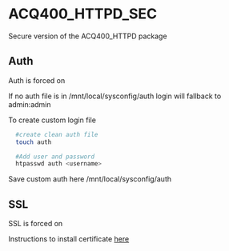 
# ACQ400_HTTPD_SEC

Secure version of the ACQ400_HTTPD package

## Auth

Auth is forced on

If no auth file is in /mnt/local/sysconfig/auth login will fallback to admin:admin

To create custom login file
```bash
  #create clean auth file
  touch auth

  #Add user and password
  htpasswd auth <username>
```
Save custom auth here /mnt/local/sysconfig/auth

## SSL

SSL is forced on

Instructions to install certificate [here](https://d-tacq.co.uk/pdfs/installing_master_ca.pdf)